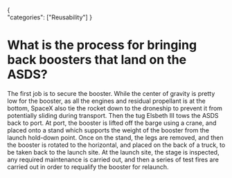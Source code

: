 {    
    "categories": ["Reusability"]
}

# What is the process for bringing back boosters that land on the ASDS?

The first job is to secure the booster. While the center of gravity is pretty low for the booster, as all the engines and residual propellant is at the bottom, SpaceX also tie the rocket down to the droneship to prevent it from potentially sliding during transport. Then the tug Elsbeth III tows the ASDS back to port. At port, the booster is lifted off the barge using a crane, and placed onto a stand which supports the weight of the booster from the launch hold-down point. Once on the stand, the legs are removed, and then the booster is rotated to the horizontal, and placed on the back of a truck, to be taken back to the launch site. At the launch site, the stage is inspected, any required maintenance is carried out, and then a series of test fires are carried out in order to requalify the booster for relaunch.
